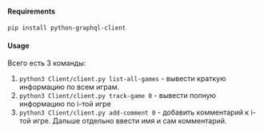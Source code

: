 #### Requirements

`pip install python-graphql-client`

#### Usage

Всего есть 3 команды:

1) `python3 Client/client.py list-all-games` - вывести краткую информацию по всем играм.
2) `python3 Client/client.py track-game 0` - вывести полную информацию по i-той игре
3) `python3 Client/client.py add-comment 0` - добавить комментарий к i-той игре. Дальше отдельно ввести имя и сам комментарий.
